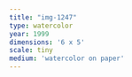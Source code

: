 ```yaml
---
title: "img-1247"
type: watercolor
year: 1999
dimensions: '6 x 5'
scale: tiny
medium: 'watercolor on paper'
---
```

